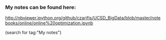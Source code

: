 ### My notes can be found here: 

http://nbviewer.ipython.org/github/czarifis/UCSD_BigData/blob/master/notebooks/online/online%20optimization.ipynb

(search for tag:"My notes")